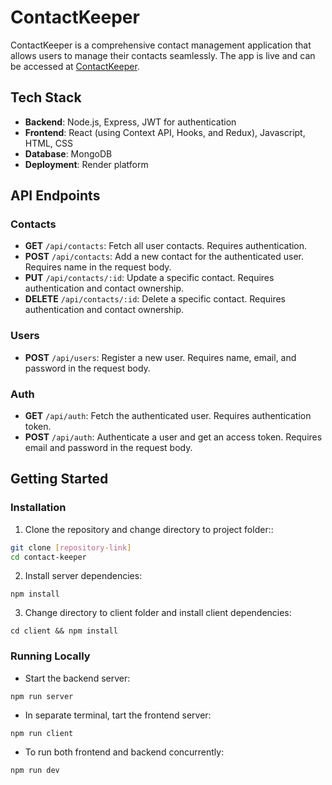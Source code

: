 # ContactKeeper

ContactKeeper is a comprehensive contact management application that allows users to manage their contacts seamlessly. The app is live and can be accessed at [ContactKeeper](https://contact-keeper-8e8t.onrender.com/).

## Tech Stack

- **Backend**: Node.js, Express, JWT for authentication
- **Frontend**: React (using Context API, Hooks, and Redux), Javascript, HTML, CSS
- **Database**: MongoDB
- **Deployment**: Render platform

## API Endpoints

### Contacts

- **GET** `/api/contacts`: Fetch all user contacts. Requires authentication.
- **POST** `/api/contacts`: Add a new contact for the authenticated user. Requires name in the request body.
- **PUT** `/api/contacts/:id`: Update a specific contact. Requires authentication and contact ownership.
- **DELETE** `/api/contacts/:id`: Delete a specific contact. Requires authentication and contact ownership.

### Users

- **POST** `/api/users`: Register a new user. Requires name, email, and password in the request body.

### Auth

- **GET** `/api/auth`: Fetch the authenticated user. Requires authentication token.
- **POST** `/api/auth`: Authenticate a user and get an access token. Requires email and password in the request body.

## Getting Started

### Installation

1. Clone the repository and change directory to project folder::
```bash
git clone [repository-link]
cd contact-keeper
```

2. Install server dependencies:
```
npm install

```

3. Change directory to client folder and install client dependencies:

```
cd client && npm install

```

### Running Locally

* Start the backend server:
```
npm run server

```

* In separate terminal, tart the frontend server:
```
npm run client

```

* To run both frontend and backend concurrently:
```
npm run dev

```